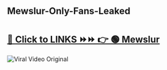 
 ## Mewslur-Only-Fans-Leaked

# <h2><a href="https://clipsfans.com/Mewslur&ref=git">🔗 Click to LINKS ⏩⏩ 👉 🟢 Mewslur </a></h2>

<a href="https://clipsfans.com/Mewslur&ref=git" rel="nofollow" data-target="animated-image.originalLink"><img src="https://i.ibb.co.com/xMMVF88/686577567.gif" alt="Viral Video Original" style="max-width: 100%; display: inline-block;" data-target="animated-image.originalImage"></a>
